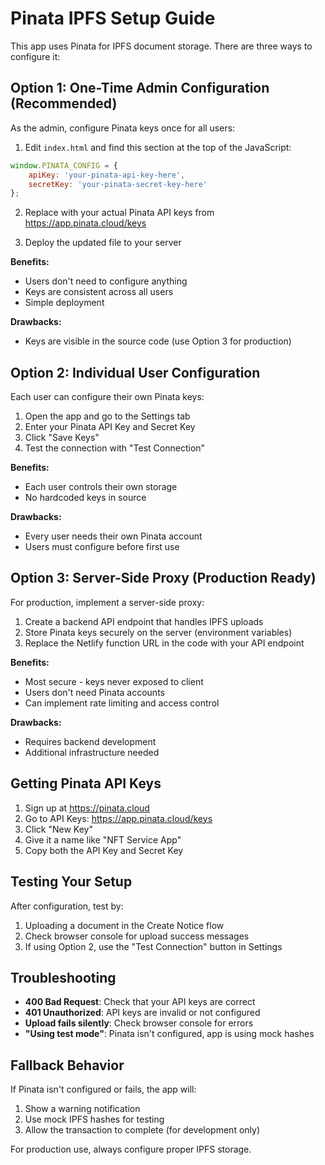 # Pinata IPFS Setup Guide

This app uses Pinata for IPFS document storage. There are three ways to configure it:

## Option 1: One-Time Admin Configuration (Recommended)

As the admin, configure Pinata keys once for all users:

1. Edit `index.html` and find this section at the top of the JavaScript:
```javascript
window.PINATA_CONFIG = {
    apiKey: 'your-pinata-api-key-here',
    secretKey: 'your-pinata-secret-key-here'
};
```

2. Replace with your actual Pinata API keys from https://app.pinata.cloud/keys

3. Deploy the updated file to your server

**Benefits:** 
- Users don't need to configure anything
- Keys are consistent across all users
- Simple deployment

**Drawbacks:**
- Keys are visible in the source code (use Option 3 for production)

## Option 2: Individual User Configuration

Each user can configure their own Pinata keys:

1. Open the app and go to the Settings tab
2. Enter your Pinata API Key and Secret Key
3. Click "Save Keys"
4. Test the connection with "Test Connection"

**Benefits:**
- Each user controls their own storage
- No hardcoded keys in source

**Drawbacks:**
- Every user needs their own Pinata account
- Users must configure before first use

## Option 3: Server-Side Proxy (Production Ready)

For production, implement a server-side proxy:

1. Create a backend API endpoint that handles IPFS uploads
2. Store Pinata keys securely on the server (environment variables)
3. Replace the Netlify function URL in the code with your API endpoint

**Benefits:**
- Most secure - keys never exposed to client
- Users don't need Pinata accounts
- Can implement rate limiting and access control

**Drawbacks:**
- Requires backend development
- Additional infrastructure needed

## Getting Pinata API Keys

1. Sign up at https://pinata.cloud
2. Go to API Keys: https://app.pinata.cloud/keys
3. Click "New Key"
4. Give it a name like "NFT Service App"
5. Copy both the API Key and Secret Key

## Testing Your Setup

After configuration, test by:
1. Uploading a document in the Create Notice flow
2. Check browser console for upload success messages
3. If using Option 2, use the "Test Connection" button in Settings

## Troubleshooting

- **400 Bad Request**: Check that your API keys are correct
- **401 Unauthorized**: API keys are invalid or not configured
- **Upload fails silently**: Check browser console for errors
- **"Using test mode"**: Pinata isn't configured, app is using mock hashes

## Fallback Behavior

If Pinata isn't configured or fails, the app will:
1. Show a warning notification
2. Use mock IPFS hashes for testing
3. Allow the transaction to complete (for development only)

For production use, always configure proper IPFS storage.